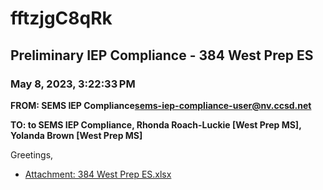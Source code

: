# fftzjgC8qRk
## Preliminary IEP Compliance - 384 West Prep ES
### May 8, 2023, 3:22:33 PM
**FROM: SEMS IEP Compliance<sems-iep-compliance-user@nv.ccsd.net>**

**TO: to SEMS IEP Compliance, Rhonda Roach-Luckie [West Prep MS], Yolanda Brown [West Prep MS]**


Greetings, 





* [Attachment: 384 West Prep ES.xlsx](fftzjgC8qRk-attachment-1.xlsx)

